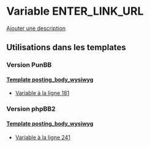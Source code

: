 # Variable ENTER_LINK_URL
[Ajouter une description](https://fa-tvars.appspot.com/var/ENTER_LINK_URL)

## Utilisations dans les templates

### Version PunBB

#### [Template posting_body_wysiwyg](punbb/posting_body_wysiwyg.md)
* [Variable &agrave; la ligne 181](../punbb/posting_body_wysiwyg.tpl#L181)

### Version phpBB2

#### [Template posting_body_wysiwyg](subsilver/posting_body_wysiwyg.md)
* [Variable &agrave; la ligne 241](../subsilver/posting_body_wysiwyg.tpl#L241)